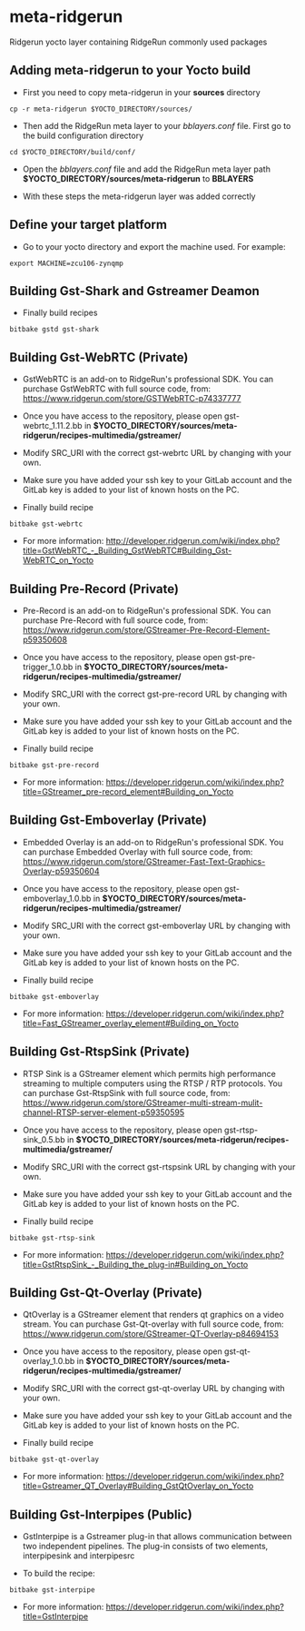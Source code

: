 # meta-ridgerun

Ridgerun yocto layer containing RidgeRun commonly used packages

## Adding meta-ridgerun to your Yocto build

- First you need to copy meta-ridgerun in your **sources** directory
```
cp -r meta-ridgerun $YOCTO_DIRECTORY/sources/
```

- Then add the RidgeRun meta layer to your *bblayers.conf* file. First go to the build configuration directory
```
cd $YOCTO_DIRECTORY/build/conf/
```

- Open the *bblayers.conf* file and add the RidgeRun meta layer path **$YOCTO_DIRECTORY/sources/meta-ridgerun** to **BBLAYERS**

- With these steps the meta-ridgerun layer was added correctly

## Define your target platform

- Go to your yocto directory and export the machine used. For example:
```
export MACHINE=zcu106-zynqmp
```

## Building Gst-Shark and Gstreamer Deamon

- Finally build recipes
```
bitbake gstd gst-shark
```

## Building Gst-WebRTC (Private)

- GstWebRTC is an add-on to RidgeRun's professional SDK. You can purchase GstWebRTC with full source code, from:
    https://www.ridgerun.com/store/GSTWebRTC-p74337777

- Once you have access to the repository, please open gst-webrtc_1.11.2.bb in **$YOCTO_DIRECTORY/sources/meta-ridgerun/recipes-multimedia/gstreamer/**

- Modify SRC_URI with the correct gst-webrtc URL by changing **<Customer-Directory>** with your own.

- Make sure you have added your ssh key to your GitLab account and the GitLab key is added to your list of known hosts on the PC.

- Finally build recipe
```
bitbake gst-webrtc
```
- For more information: 
    http://developer.ridgerun.com/wiki/index.php?title=GstWebRTC_-_Building_GstWebRTC#Building_Gst-WebRTC_on_Yocto

## Building Pre-Record (Private)

- Pre-Record is an add-on to RidgeRun's professional SDK. You can purchase Pre-Record with full source code, from:
    https://www.ridgerun.com/store/GStreamer-Pre-Record-Element-p59350608

- Once you have access to the repository, please open gst-pre-trigger_1.0.bb in **$YOCTO_DIRECTORY/sources/meta-ridgerun/recipes-multimedia/gstreamer/**

- Modify SRC_URI with the correct gst-pre-record URL by changing **<Customer-Directory>** with your own.

- Make sure you have added your ssh key to your GitLab account and the GitLab key is added to your list of known hosts on the PC.

- Finally build recipe
```
bitbake gst-pre-record
```
- For more information:
    https://developer.ridgerun.com/wiki/index.php?title=GStreamer_pre-record_element#Building_on_Yocto

## Building Gst-Emboverlay (Private)

- Embedded Overlay is an add-on to RidgeRun's professional SDK. You can purchase Embedded Overlay with full source code, from:
    https://www.ridgerun.com/store/GStreamer-Fast-Text-Graphics-Overlay-p59350604

- Once you have access to the repository, please open gst-emboverlay_1.0.bb in **$YOCTO_DIRECTORY/sources/meta-ridgerun/recipes-multimedia/gstreamer/**

- Modify SRC_URI with the correct gst-emboverlay URL by changing **<Customer-Directory>** with your own.

- Make sure you have added your ssh key to your GitLab account and the GitLab key is added to your list of known hosts on the PC.

- Finally build recipe
```
bitbake gst-emboverlay
```
- For more information:
    https://developer.ridgerun.com/wiki/index.php?title=Fast_GStreamer_overlay_element#Building_on_Yocto


## Building Gst-RtspSink (Private)

- RTSP Sink is a GStreamer element which permits high performance streaming to multiple computers using the RTSP / RTP protocols. You can purchase Gst-RtspSink with full source code, from:
    https://www.ridgerun.com/store/GStreamer-multi-stream-mulit-channel-RTSP-server-element-p59350595

- Once you have access to the repository, please open gst-rtsp-sink_0.5.bb in **$YOCTO_DIRECTORY/sources/meta-ridgerun/recipes-multimedia/gstreamer/**

- Modify SRC_URI with the correct gst-rtspsink URL by changing **<Customer-Directory>** with your own.

- Make sure you have added your ssh key to your GitLab account and the GitLab key is added to your list of known hosts on the PC.

- Finally build recipe
```
bitbake gst-rtsp-sink
```
- For more information:
    https://developer.ridgerun.com/wiki/index.php?title=GstRtspSink_-_Building_the_plug-in#Building_on_Yocto


## Building Gst-Qt-Overlay (Private)

- QtOverlay is a GStreamer element that renders qt graphics on a video stream. You can purchase Gst-Qt-overlay with full source code, from:
    https://www.ridgerun.com/store/GStreamer-QT-Overlay-p84694153

- Once you have access to the repository, please open gst-qt-overlay_1.0.bb in **$YOCTO_DIRECTORY/sources/meta-ridgerun/recipes-multimedia/gstreamer/**

- Modify SRC_URI with the correct gst-qt-overlay URL by changing **<Customer-Directory>** with your own.

- Make sure you have added your ssh key to your GitLab account and the GitLab key is added to your list of known hosts on the PC.

- Finally build recipe
```
bitbake gst-qt-overlay
```
- For more information:
    https://developer.ridgerun.com/wiki/index.php?title=Gstreamer_QT_Overlay#Building_GstQtOverlay_on_Yocto

## Building Gst-Interpipes (Public)

- GstInterpipe is a Gstreamer plug-in that allows communication between two independent pipelines. The plug-in consists of two elements, interpipesink and interpipesrc

- To build the recipe:
```
bitbake gst-interpipe
```
- For more information:
    https://developer.ridgerun.com/wiki/index.php?title=GstInterpipe

